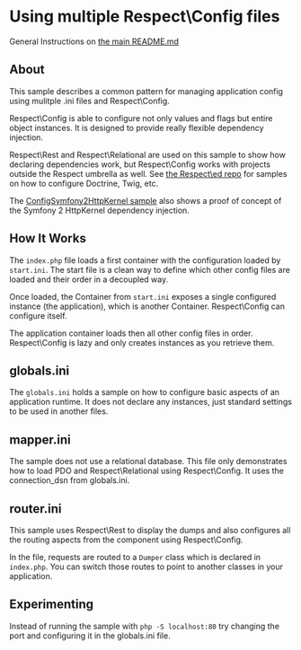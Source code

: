 Using multiple Respect\Config files
=================================

General Instructions on [the main README.md](https://github.com/Respect/samples/blob/master/README.md)

About
-----

This sample describes a common pattern for managing application config using
mulitple .ini files and Respect\Config.

Respect\Config is able to configure not only values and flags but entire object
instances. It is designed to provide really flexible dependency injection.

Respect\Rest and Respect\Relational are used on this sample to show how declaring
dependencies work, but Respect\Config works with projects outside the Respect
umbrella as well. See [the Respect\ed repo](https://github.com/Respect/ed/tree/master/config) 
for samples on how to configure Doctrine, Twig, etc. 

The [ConfigSymfony2HttpKernel sample](https://github.com/alganet/ConfigDoctrineSymfony2HttpKernel)
also shows a proof of concept of the Symfony 2 HttpKernel dependency injection.

How It Works
------------

The `index.php` file loads a first container with the configuration loaded by `start.ini`. The start
file is a clean way to define which other config files are loaded and their order in a decoupled way.

Once loaded, the Container from `start.ini` exposes a single configured instance (the application), 
which is another Container. Respect\Config can configure itself.

The application container loads then all other config files in order. Respect\Config is lazy and only
creates instances as you retrieve them.

globals.ini
-----------

The `globals.ini` holds a sample on how to configure basic aspects of an application runtime. It does
not declare any instances, just standard settings to be used in another files.

mapper.ini
----------

The sample does not use a relational database. This file only demonstrates how to load PDO and Respect\Relational 
using Respect\Config. It uses the connection_dsn from globals.ini. 

router.ini
----------

This sample uses Respect\Rest to display the dumps and also configures all the routing aspects from the
component using Respect\Config. 

In the file, requests are routed to a `Dumper` class which is declared in `index.php`. You can switch 
those routes to point to another classes in your application.

Experimenting
-------------

Instead of running the sample with `php -S localhost:80` try changing the port and configuring it in the
globals.ini file.